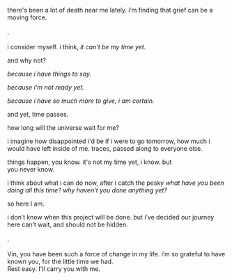 there's been a lot of death near me lately. i’m finding that grief can be a moving force.
<br/>
<br/>
.
<br/>
<br/>
i consider myself. i think, *it can't be my time yet.* 

and why not?

*because i have things to say.*

*because i'm not ready yet.*

*because i have so much more to give, i am certain.*

and yet, time passes.

how long will the universe wait for me?

i imagine how disappointed i'd be if i were to go tomorrow,
how much i would have left inside of me. traces, passed along to everyone else.

things happen, you know. it's not my time yet, i know. but <br/>
you never know.

i think about what i can do now, after i catch the pesky *what have you been doing all this time? why haven't you done anything yet?*

so here I am.

i don’t know when this project will be done. but i’ve decided our journey here can’t wait, and should not be hidden. 
<br/>
<br/>
.
<br/>
<br/>
Vin, you have been such a force of change in my life. i’m so grateful to have known you, for the little time we had. <br/>
Rest easy. I'll carry you with me. 
